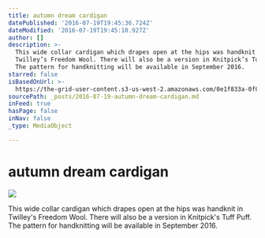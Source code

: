 ```yaml
---
title: autumn dream cardigan
datePublished: '2016-07-19T19:45:36.724Z'
dateModified: '2016-07-19T19:45:10.927Z'
author: []
description: >-
  This wide collar cardigan which drapes open at the hips was handknit in
  Twilley’s Freedom Wool. There will also be a version in Knitpick’s Tuff Puff.
  The pattern for handknitting will be available in September 2016.
starred: false
isBasedOnUrl: >-
  https://the-grid-user-content.s3-us-west-2.amazonaws.com/0e1f833a-0f8c-44c2-b9ba-ecff7270e416.jpg
sourcePath: _posts/2016-07-19-autumn-dream-cardigan.md
inFeed: true
hasPage: false
inNav: false
_type: MediaObject

---
```

# autumn dream cardigan
![](https://the-grid-user-content.s3-us-west-2.amazonaws.com/0e1f833a-0f8c-44c2-b9ba-ecff7270e416.jpg)

This wide collar cardigan which drapes open at the hips was handknit in Twilley's Freedom Wool. There will also be a version in Knitpick's Tuff Puff. The pattern for handknitting will be available in September 2016\.